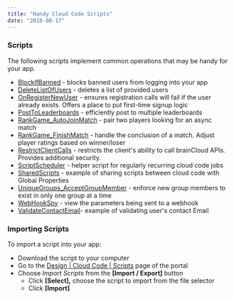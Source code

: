 ```yaml
---
title: "Handy Cloud Code Scripts"
date: "2018-08-17"
---
```


### Scripts

The following scripts implement common operations that may be handy for your app.

- [BlockIfBanned](https://getbraincloud.com/apidocs/example-blockifbanned-script/) - blocks banned users from logging into your app
- [DeleteListOfUsers](https://getbraincloud.com/apidocs/cloud-code-central/handy-cloud-code-scripts/deletelistofusers-script/) - deletes a list of provided users
- [OnRegisterNewUser](https://getbraincloud.com/apidocs/cloud-code-central/handy-cloud-code-scripts/onregisternewuser-script/) - ensures registration calls will fail if the user already exists. Offers a place to put first-time signup logic
- [PostToLeaderboards](https://getbraincloud.com/apidocs/example-posttoleaderboards-script/) - efficiently post to multiple leaderboards
- [RankGame\_AutoJoinMatch](https://getbraincloud.com/apidocs/cloud-code-central/handy-cloud-code-scripts/rankgame_autojoinmatch/) - pair two players looking for an async match
- [RankGame\_FinishMatch](https://getbraincloud.com/apidocs/cloud-code-central/handy-cloud-code-scripts/rankgame_finishmatch/) - handle the conclusion of a match. Adjust player ratings based on winner/loser
- [RestrictClientCalls](https://getbraincloud.com/apidocs/cloud-code-central/handy-cloud-code-scripts/restrictclientcalls-script/) - restricts the client's ability to call brainCloud APIs. Provides additional security.
- [ScriptScheduler](https://getbraincloud.com/apidocs/scriptscheduler-script/) - helper script for regularly recurring cloud code jobs
- [SharedScripts](https://getbraincloud.com/apidocs/cloud-code-central/handy-cloud-code-scripts/sharedscripts/) - example of sharing scripts between cloud code with Global Properties
- [UniqueGroups\_AcceptGroupMember](https://getbraincloud.com/apidocs/cloud-code-central/handy-cloud-code-scripts/uniquegroups_acceptgroupmember-script/) - enforce new group members to exist in only one group at a time
- [WebHookSpy](https://getbraincloud.com/apidocs/webhookspy-script/) - view the parameters being sent to a webhook
- [ValidateContactEmail](https://getbraincloud.com/apidocs/cloud-code-central/handy-cloud-code-scripts/validatecontactemail-script/)\- example of validating user's contact Email

### Importing Scripts

To import a script into your app:

- Download the script to your computer
- Go to the [Design | Cloud Code | Scripts](https://portal.braincloudservers.com/admin/dashboard#/development/serverscripts-edit) page of the portal
- Choose _Import Scripts_ from the **\[Import / Export\]** button
    - Click **\[Select\],** choose the script to import from the file selector
    - Click **\[Import\]**
